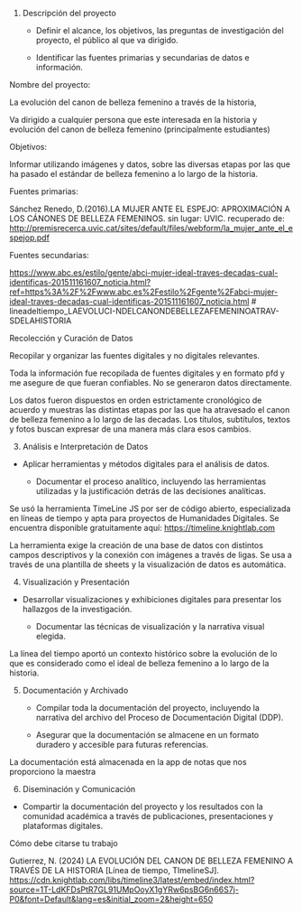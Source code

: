 1. Descripción del proyecto  

 

   - Definir el alcance, los objetivos, las preguntas de investigación del proyecto, el público al que va dirigido. 

   - Identificar las fuentes primarias y secundarias de datos e información. 

 

Nombre del proyecto:  

La evolución del canon de belleza femenino a través de la historia, 

Va dirigido a cualquier persona que este interesada en la historia y evolución del canon de belleza femenino (principalmente estudiantes) 

Objetivos: 

Informar utilizando imágenes y datos, sobre las diversas etapas por las que ha pasado el estándar de belleza femenino a lo largo de la historia. 

 

Fuentes primarias: 

Sánchez Renedo, D.(2016).LA MUJER ANTE EL ESPEJO: APROXIMACIÓN A LOS CÁNONES DE BELLEZA FEMENINOS. sin lugar: UVIC. recuperado de: http://premisrecerca.uvic.cat/sites/default/files/webform/la_mujer_ante_el_espejop.pdf 

 

Fuentes secundarias: 

https://www.abc.es/estilo/gente/abci-mujer-ideal-traves-decadas-cual-identificas-201511161607_noticia.html?ref=https%3A%2F%2Fwww.abc.es%2Festilo%2Fgente%2Fabci-mujer-ideal-traves-decadas-cual-identificas-201511161607_noticia.html # lineadeltiempo_LAEVOLUCI-NDELCANONDEBELLEZAFEMENINOATRAV-SDELAHISTORIA

Recolección y Curación de Datos 

   

Recopilar y organizar las fuentes digitales y no digitales relevantes. 

 

Toda la información fue recopilada de fuentes digitales y en formato pfd y me asegure de que fueran confiables. No se generaron datos directamente.  

Los datos fueron dispuestos en orden estrictamente cronológico de acuerdo y muestras las distintas etapas por las que ha atravesado el canon de belleza femenino a lo largo de las decadas. Los títulos, subtítulos, textos y fotos buscan expresar de una manera más clara esos cambios.  


3. Análisis e Interpretación de Datos  

    

- Aplicar herramientas y métodos digitales para el análisis de datos. 

   - Documentar el proceso analítico, incluyendo las herramientas utilizadas y la justificación detrás de las decisiones analíticas. 

 

Se usó la herramienta TimeLine JS por ser de código abierto, especializada en líneas de tiempo y apta para proyectos de Humanidades Digitales. Se encuentra disponible gratuitamente aquí: https://timeline.knightlab.com 

La herramienta exige la creación de una base de datos con distintos campos  descriptivos y la conexión con imágenes a través de ligas. Se usa a través de una plantilla de sheets y la visualización de datos es automática. 

4. Visualización y Presentación  

 

 - Desarrollar visualizaciones y exhibiciones digitales para presentar los hallazgos de la investigación. 

   - Documentar las técnicas de visualización y la narrativa visual elegida. 

 

 

La línea del tiempo aportó un contexto histórico sobre la evolución de lo que es considerado como el ideal de belleza femenino a lo largo de la historia.   

   

5. Documentación y Archivado 

 

   - Compilar toda la documentación del proyecto, incluyendo la narrativa del archivo del Proceso de Documentación Digital (DDP). 

   - Asegurar que la documentación se almacene en un formato duradero y accesible para futuras referencias. 

 

La documentación está almacenada en la app de notas que nos proporciono la maestra  

 6. Diseminación y Comunicación  

 

   - Compartir la documentación del proyecto y los resultados con la comunidad académica a través de publicaciones, presentaciones y plataformas digitales. 

Cómo debe citarse tu trabajo 

 

Gutierrez, N. (2024) LA EVOLUCIÓN DEL CANON DE BELLEZA FEMENINO A TRAVÉS DE LA HISTORIA  [Línea de tiempo, TImelineSJ]. https://cdn.knightlab.com/libs/timeline3/latest/embed/index.html?source=1T-LdKFDsPtR7GL91UMpOoyX1gYRw6psBG6n66S7j-P0&font=Default&lang=es&initial_zoom=2&height=650 

 
